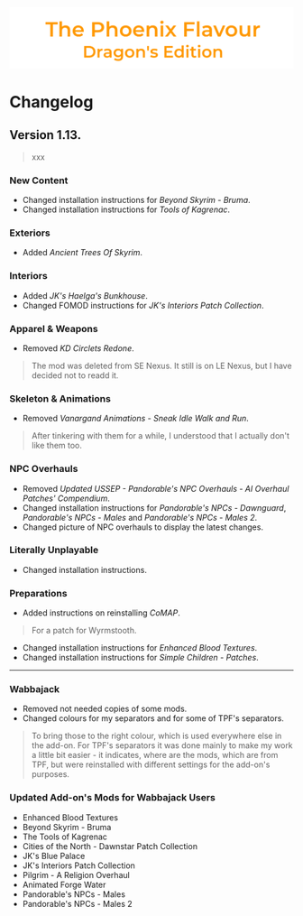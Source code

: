 ![image](images/Banner.png)

# Changelog

## Version 1.13.

> xxx

### New Content

* Changed installation instructions for _Beyond Skyrim - Bruma_.
* Changed installation instructions for _Tools of Kagrenac_.

### Exteriors

* Added _Ancient Trees Of Skyrim_.

### Interiors

* Added _JK's Haelga's Bunkhouse_.
* Changed FOMOD instructions for _JK's Interiors Patch Collection_.

### Apparel & Weapons

* Removed _KD Circlets Redone_.
> The mod was deleted from SE Nexus. It still is on LE Nexus, but I have decided not to readd it.

### Skeleton & Animations

* Removed _Vanargand Animations - Sneak Idle Walk and Run_.
> After tinkering with them for a while, I understood that I actually don't like them too.

### NPC Overhauls

* Removed _Updated USSEP - Pandorable's NPC Overhauls - AI Overhaul Patches' Compendium_.
* Changed installation instructions for _Pandorable's NPCs - Dawnguard_, _Pandorable's NPCs - Males_ and _Pandorable's NPCs - Males 2_.
* Changed picture of NPC overhauls to display the latest changes.

### Literally Unplayable

* Changed installation instructions.

### Preparations

* Added instructions on reinstalling _CoMAP_.
> For a patch for Wyrmstooth.
* Changed installation instructions for _Enhanced Blood Textures_.
* Changed installation instructions for _Simple Children - Patches_.

---

### Wabbajack

* Removed not needed copies of some mods.
* Changed colours for my separators and for some of TPF's separators.
> To bring those to the right colour, which is used everywhere else in the add-on. For TPF's separators it was done mainly to make my work a little bit easier - it indicates, where are the mods, which are from TPF, but were reinstalled with different settings for the add-on's purposes.

### Updated Add-on's Mods for Wabbajack Users

* Enhanced Blood Textures
* Beyond Skyrim - Bruma
* The Tools of Kagrenac
* Cities of the North - Dawnstar Patch Collection
* JK's Blue Palace
* JK's Interiors Patch Collection
* Pilgrim - A Religion Overhaul
* Animated Forge Water
* Pandorable's NPCs - Males
* Pandorable's NPCs - Males 2
